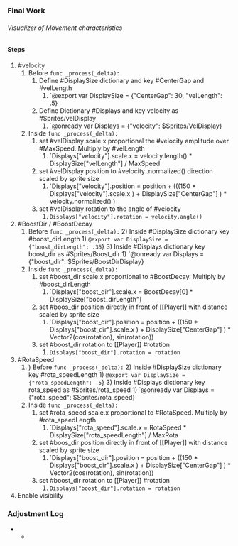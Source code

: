 ### Final Work
###### Visualizer of Movement characteristics

#### Steps
1) #velocity
	1) Before `func _process(_delta):` 
		1) Define #DisplaySize dictionary and key #CenterGap and #velLength 
			1) `@export var DisplaySize = {"CenterGap": 30, "velLength": .5}
		2) Define Dictionary #Displays and key velocity as #Sprites/velDisplay
			1) `@onready var Displays = {"velocity": $Sprites/VelDisplay}
	2) Inside `func _process(_delta):` 
		1) set #velDisplay scale.x proportional the #velocity amplitude over #MaxSpeed. Multiply by #velLength
			1) `Displays["velocity"].scale.x = velocity.length() * DisplaySize["velLength"] / MaxSpeed
		2) set #velDisplay position to #velocity .normalized() direction scaled by sprite size
			1) `Displays["velocity"].position = position + (((150 * Displays["velocity"].scale.x ) + DisplaySize["CenterGap"] ) * velocity.normalized() )
		3) set #velDisplay rotation to the angle of #velocity 
			1) `Displays["velocity"].rotation = velocity.angle()`
2) #BoostDir / #BoostDecay
	1) Before `func _process(_delta):` 
		2) Inside #DisplaySize dictionary key #boost_dirLength
			1) `@export var DisplaySize = {"boost_dirLength": .35`}
		3) Inside #Displays dictionary key boost_dir as #Sprites/Boost_dir 
			1) `@onready var Displays = {"boost_dir": $Sprites/BoostDirDisplay}
	2) Inside `func _process(_delta):` 
		1) set #boost_dir scale.x proportional to #BoostDecay. Multiply by #boost_dirLength
			1) `Displays["boost_dir"].scale.x = BoostDecay[0] * DisplaySize["boost_dirLength"]
		2) set #boos_dir position directly in front of [[Player]] with distance scaled by sprite size
			1) `Displays["boost_dir"].position = position + ((150 * Displays["boost_dir"].scale.x ) + DisplaySize["CenterGap"] ) * Vector2(cos(rotation), sin(rotation))
		3) set #boost_dir rotation to [[Player]] #rotation 
			1) `Displays["boost_dir"].rotation = rotation`
3) #RotaSpeed
	1) ) Before `func _process(_delta):` 
		2) Inside #DisplaySize dictionary key #rota_speedLength
			1) `@export var DisplaySize = {"rota_speedLength": .5`}
		3) Inside #Displays dictionary key rota_speed as #Sprites/rota_speed 
			1) `@onready var Displays = {"rota_speed": $Sprites/rota_speed}
	2) Inside `func _process(_delta):` 
		1) set #rota_speed scale.x proportional to #RotaSpeed. Multiply by #rota_speedLength 
			1) `Displays["rota_speed"].scale.x = RotaSpeed * DisplaySize["rota_speedLength"] / MaxRota
		2) set #boos_dir position directly in front of [[Player]] with distance scaled by sprite size
			1) `Displays["boost_dir"].position = position + ((150 * Displays["boost_dir"].scale.x ) + DisplaySize["CenterGap"] ) * Vector2(cos(rotation), sin(rotation))
		3) set #boost_dir rotation to [[Player]] #rotation 
			1) `Displays["boost_dir"].rotation = rotation`
4) Enable visibility

### Adjustment Log
- 
	- 
	 